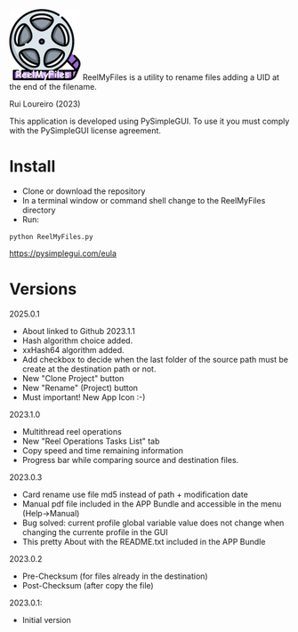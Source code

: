 <img title="ReelMyFiles" alt="Logo" src="/images/app-icon.png">
ReelMyFiles is a utility to rename files adding a UID at the end of the filename.

Rui Loureiro (2023)

This application is developed using PySimpleGUI. To use it you must comply with the PySimpleGUI license agreement.

# Install
* Clone or download the repository
* In a terminal window or command shell change to the ReelMyFiles directory
* Run:
```
python ReelMyFiles.py
```

https://pysimplegui.com/eula

# Versions
2025.0.1
- About linked to Github
2023.1.1
- Hash algorithm choice added.
- xxHash64 algorithm added.
- Add checkbox to decide when the last folder of the source path must be create at the destination path or not.
- New "Clone Project" button
- New "Rename" (Project) button
- Must important! New App Icon :-)

2023.1.0
- Multithread reel operations
- New "Reel Operations Tasks List" tab
- Copy speed and time remaining information
- Progress bar while comparing source and destination files.

2023.0.3
- Card rename use file md5 instead of path + modification date
- Manual pdf file included in the APP Bundle and accessible in the menu (Help->Manual) 
- Bug solved: current profile global variable value does not change when changing the currente profile in the GUI
- This pretty About with the README.txt included in the APP Bundle

2023.0.2
- Pre-Checksum (for files already in the destination)
- Post-Checksum (after copy the file)

2023.0.1:
- Initial version

